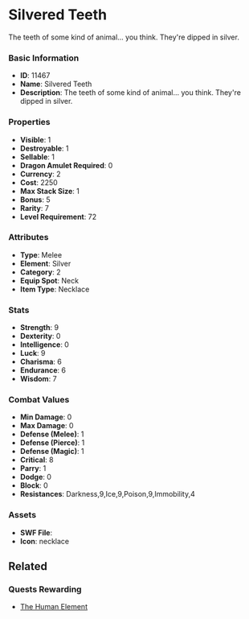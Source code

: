 # Silvered Teeth

The teeth of some kind of animal... you think. They're dipped in silver.

### Basic Information

- **ID**: 11467
- **Name**: Silvered Teeth
- **Description**: The teeth of some kind of animal... you think. They&#039;re dipped in silver.

### Properties

- **Visible**: 1
- **Destroyable**: 1
- **Sellable**: 1
- **Dragon Amulet Required**: 0
- **Currency**: 2
- **Cost**: 2250
- **Max Stack Size**: 1
- **Bonus**: 5
- **Rarity**: 7
- **Level Requirement**: 72

### Attributes

- **Type**: Melee
- **Element**: Silver
- **Category**: 2
- **Equip Spot**: Neck
- **Item Type**: Necklace

### Stats

- **Strength**: 9
- **Dexterity**: 0
- **Intelligence**: 0
- **Luck**: 9
- **Charisma**: 6
- **Endurance**: 6
- **Wisdom**: 7

### Combat Values

- **Min Damage**: 0
- **Max Damage**: 0
- **Defense (Melee)**: 1
- **Defense (Pierce)**: 1
- **Defense (Magic)**: 1
- **Critical**: 8
- **Parry**: 1
- **Dodge**: 0
- **Block**: 0
- **Resistances**: Darkness,9,Ice,9,Poison,9,Immobility,4

### Assets

- **SWF File**: 
- **Icon**: necklace

## Related

### Quests Rewarding

- [The Human Element](../quests/1132-the-human-element.md)

